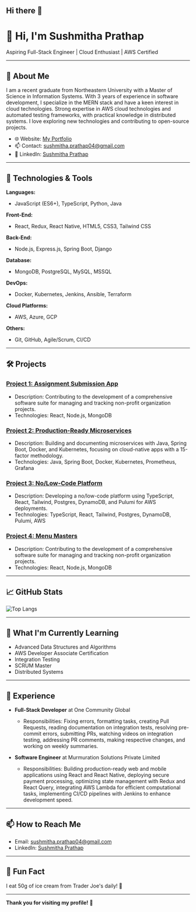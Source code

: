 ## Hi there 👋

<!--
**SushmithaPrathap/SushmithaPrathap** is a ✨ _special_ ✨ repository because its `README.md` (this file) appears on your GitHub profile.

Here are some ideas to get you started:

- 🔭 I’m currently working on ...
- 🌱 I’m currently learning ...
- 👯 I’m looking to collaborate on ...
- 🤔 I’m looking for help with ...
- 💬 Ask me about ...
- 📫 How to reach me: ...
- 😄 Pronouns: ...
- ⚡ Fun fact: ...
-->

# 👋 Hi, I'm Sushmitha Prathap

Aspiring Full-Stack Engineer | Cloud Enthusiast | AWS Certified

---

## 🚀 About Me

I am a recent graduate from Northeastern University with a Master of Science in Information Systems. With 3 years of experience in software development, I specialize in the MERN stack and have a keen interest in cloud technologies. 
Strong expertise in AWS cloud technologies and automated testing frameworks, with practical knowledge in distributed systems. I love exploring new technologies and contributing to open-source projects.

- 🌐 Website: [My Portfolio](http://your-portfolio-link.com)
- 📫 Contact: sushmitha.prathap04@gmail.com
- 💼 LinkedIn: [Sushmitha Prathap](http://linkedin.com/in/sushmitha-prathap)
<!-- - 📍 Location: Boston, MA -->

---

## 🔧 Technologies & Tools

**Languages:**
- JavaScript (ES6+), TypeScript, Python, Java

**Front-End:**
- React, Redux, React Native, HTML5, CSS3, Tailwind CSS

**Back-End:**
- Node.js, Express.js, Spring Boot, Django

**Database:**
- MongoDB, PostgreSQL, MySQL, MSSQL

**DevOps:**
- Docker, Kubernetes, Jenkins, Ansible, Terraform

**Cloud Platforms:**
- AWS, Azure, GCP

**Others:**
- Git, GitHub, Agile/Scrum, CI/CD

---

## 🛠️ Projects

### [Project 1: Assignment Submission App](https://github.com/SushmithaPrathap/webapp)
- Description: Contributing to the development of a comprehensive software suite for managing and tracking non-profit organization projects.
- Technologies: React, Node.js, MongoDB

### [Project 2: Production-Ready Microservices]()
- Description: Building and documenting microservices with Java, Spring Boot, Docker, and Kubernetes, focusing on cloud-native apps with a 15-factor methodology.
- Technologies: Java, Spring Boot, Docker, Kubernetes, Prometheus, Grafana

### [Project 3: No/Low-Code Platform](http://github-link-to-project-3)
- Description: Developing a no/low-code platform using TypeScript, React, Tailwind, Postgres, DynamoDB, and Pulumi for AWS deployments.
- Technologies: TypeScript, React, Tailwind, Postgres, DynamoDB, Pulumi, AWS

### [Project 4: Menu Masters](https://github.com/SushmithaPrathap/MenuMasters)
- Description: Contributing to the development of a comprehensive software suite for managing and tracking non-profit organization projects.
- Technologies: React, Node.js, MongoDB


---

## 📈 GitHub Stats

<!--![Sushmitha's GitHub stats](https://github-readme-stats.vercel.app/api?username=SushmithaPrathap&show_icons=true&theme=radical) -->

![Top Langs](https://github-readme-stats.vercel.app/api/top-langs/?username=SushmithaPrathap&layout=compact&theme=radical)

---

## 🌱 What I'm Currently Learning

- Advanced Data Structures and Algorithms
- AWS Developer Associate Certification
- Integration Testing
- SCRUM Master
- Distributed Systems

---

## 💼 Experience

- **Full-Stack Developer** at One Community Global
  - Responsibilities: Fixing errors, formatting tasks, creating Pull Requests, reading documentation on integration tests, resolving pre-commit errors, submitting PRs, watching videos on integration testing, addressing PR comments, making respective changes, and working on weekly summaries.

- **Software Engineer** at Murmuration Solutions Private Limited
  - Responsibilities: Building production-ready web and mobile applications using React and React Native, deploying secure payment processing, optimizing state management with Redux and React Query, integrating AWS Lambda for efficient computational tasks, implementing CI/CD pipelines with Jenkins to enhance development speed.
---

## 📫 How to Reach Me

- Email: sushmitha.prathap04@gmail.com
- LinkedIn: [Sushmitha Prathap](http://linkedin.com/in/sushmitha-prathap)

---

## 🌟 Fun Fact

I eat 50g of ice cream from Trader Joe's daily! 🍦

---

**Thank you for visiting my profile!** 🙏
